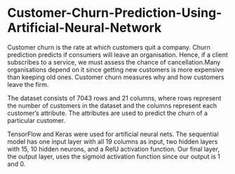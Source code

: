 # Customer-Churn-Prediction-Using-Artificial-Neural-Network
Customer churn is the rate at which customers quit a company. Churn prediction predicts if consumers will leave an organisation. Hence, if a client subscribes to a service, we must assess the chance of cancellation.Many organisations depend on it since getting new customers is more expensive than keeping old ones. Customer churn measures why and how customers leave the firm.

The dataset consists of 7043 rows and 21 columns, where rows represent the number of customers in the dataset and the columns represent each customer’s attribute. The attributes are used to predict the churn of a particular customer.

TensorFlow and Keras were used for artificial neural nets.
The sequential model has one input layer with all 19 columns as input, two hidden layers with 15, 10 hidden neurons, and a RelU activation function. Our final layer, the output layer, uses the sigmoid activation function since our output is 1 and 0.
